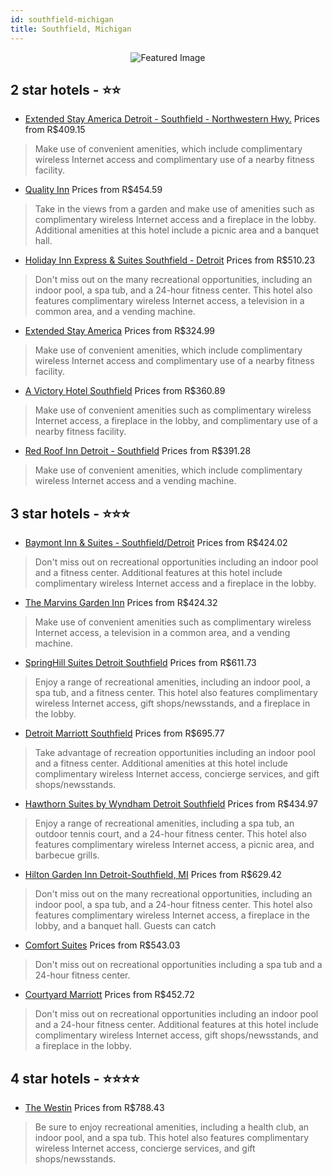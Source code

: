 ```yaml
---
id: southfield-michigan
title: Southfield, Michigan
---
```


<center><img src="https://i.travelapi.com/hotels/1000000/30000/26100/26044/7337cb46_z.jpg" alt="Featured Image" /></center>


##  2 star hotels - ⭐️⭐️

-    [Extended Stay America Detroit - Southfield - Northwestern Hwy.](https://us.hurb.com/hotels/southfield/extended-stay-america-detroit-southfield-northwestern-hwy-JNP-JP766978?cmp=18055) Prices from R$409.15
   > Make use of convenient amenities, which include complimentary wireless Internet access and complimentary use of a nearby fitness facility.
-    [Quality Inn](https://us.hurb.com/hotels/southfield/quality-inn-JNP-JP805971?cmp=18055) Prices from R$454.59
   > Take in the views from a garden and make use of amenities such as complimentary wireless Internet access and a fireplace in the lobby. Additional amenities at this hotel include a picnic area and a banquet hall.
-    [Holiday Inn Express & Suites Southfield - Detroit](https://us.hurb.com/hotels/southfield/holiday-inn-express-suites-southfield-detroit-JNP-JP977587?cmp=18055) Prices from R$510.23
   > Don't miss out on the many recreational opportunities, including an indoor pool, a spa tub, and a 24-hour fitness center. This hotel also features complimentary wireless Internet access, a television in a common area, and a vending machine.
-    [Extended Stay America](https://us.hurb.com/hotels/southfield/extended-stay-america-JNP-JP112234?cmp=18055) Prices from R$324.99
   > Make use of convenient amenities, which include complimentary wireless Internet access and complimentary use of a nearby fitness facility.
-    [A Victory Hotel Southfield](https://us.hurb.com/hotels/southfield/a-victory-hotel-southfield-JNP-JP181568?cmp=18055) Prices from R$360.89
   > Make use of convenient amenities such as complimentary wireless Internet access, a fireplace in the lobby, and complimentary use of a nearby fitness facility.
-    [Red Roof Inn Detroit - Southfield](https://us.hurb.com/hotels/southfield/red-roof-inn-detroit-southfield-JNP-JP702548?cmp=18055) Prices from R$391.28
   > Make use of convenient amenities, which include complimentary wireless Internet access and a vending machine.

##  3 star hotels - ⭐️⭐️⭐️

-    [Baymont Inn & Suites - Southfield/Detroit](https://us.hurb.com/hotels/southfield/baymont-inn-suites-southfield-detroit-JNP-JP453012?cmp=18055) Prices from R$424.02
   > Don't miss out on recreational opportunities including an indoor pool and a fitness center. Additional features at this hotel include complimentary wireless Internet access and a fireplace in the lobby.
-    [The Marvins Garden Inn](https://us.hurb.com/hotels/southfield/the-marvins-garden-inn-JNP-JP321351?cmp=18055) Prices from R$424.32
   > Make use of convenient amenities such as complimentary wireless Internet access, a television in a common area, and a vending machine.
-    [SpringHill Suites Detroit Southfield](https://us.hurb.com/hotels/southfield/springhill-suites-detroit-southfield-JNP-JP086791?cmp=18055) Prices from R$611.73
   > Enjoy a range of recreational amenities, including an indoor pool, a spa tub, and a fitness center. This hotel also features complimentary wireless Internet access, gift shops/newsstands, and a fireplace in the lobby.
-    [Detroit Marriott Southfield](https://us.hurb.com/hotels/southfield/detroit-marriott-southfield-JNP-JP798387?cmp=18055) Prices from R$695.77
   > Take advantage of recreation opportunities including an indoor pool and a fitness center. Additional amenities at this hotel include complimentary wireless Internet access, concierge services, and gift shops/newsstands.
-    [Hawthorn Suites by Wyndham Detroit Southfield](https://us.hurb.com/hotels/southfield/hawthorn-suites-by-wyndham-detroit-southfield-JNP-JP737042?cmp=18055) Prices from R$434.97
   > Enjoy a range of recreational amenities, including a spa tub, an outdoor tennis court, and a 24-hour fitness center. This hotel also features complimentary wireless Internet access, a picnic area, and barbecue grills.
-    [Hilton Garden Inn Detroit-Southfield, MI](https://us.hurb.com/hotels/southfield/hilton-garden-inn-detroit-southfield-mi-JNP-JP770070?cmp=18055) Prices from R$629.42
   > Don't miss out on the many recreational opportunities, including an indoor pool, a spa tub, and a 24-hour fitness center. This hotel also features complimentary wireless Internet access, a fireplace in the lobby, and a banquet hall. Guests can catch 
-    [Comfort Suites](https://us.hurb.com/hotels/southfield/comfort-suites-JNP-JP976402?cmp=18055) Prices from R$543.03
   > Don't miss out on recreational opportunities including a spa tub and a 24-hour fitness center.
-    [Courtyard Marriott](https://us.hurb.com/hotels/southfield/courtyard-marriott-JNP-JP194626?cmp=18055) Prices from R$452.72
   > Don't miss out on recreational opportunities including an indoor pool and a 24-hour fitness center. Additional features at this hotel include complimentary wireless Internet access, gift shops/newsstands, and a fireplace in the lobby.

##  4 star hotels - ⭐️⭐️⭐️⭐️

-    [The Westin](https://us.hurb.com/hotels/southfield/the-westin-JNP-JP991823?cmp=18055) Prices from R$788.43
   > Be sure to enjoy recreational amenities, including a health club, an indoor pool, and a spa tub. This hotel also features complimentary wireless Internet access, concierge services, and gift shops/newsstands.
